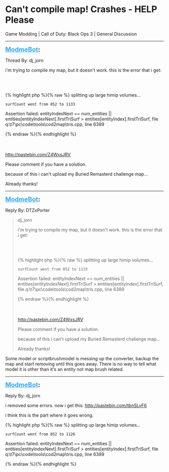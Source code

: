 # Can't compile map! Crashes - HELP Please
Game Modding | Call of Duty: Black Ops 3 | General Discussion

---
<strong style="font-size: 1.4em;"><span style="text-decoration: underline;text-decoration-color: #34a7f9;"><span style="color:#34a7f9;">ModmeBot</span></span>:</strong>

<p>Thread By: dj_jorn<br /><p style="text-align:left;">i&#39;m trying to compile my map, but it doesn&#39;t work. this is the error that i get:</p><br /><br /><p style="text-align:left;"></p>{% highlight php %}{% raw %}
splitting up large himip volumes...

    surfCount went from 852 to 1133

Assertion failed: entityIndexNext == num_entities || entities[entityIndexNext].firstTriSurf &gt; entities[entityIndex].firstTriSurf, file q:\t7\pc\code\tools\cod2map\tris.cpp, line 6389

{% endraw %}{% endhighlight %}
<br /><br /><br /><p style="text-align:left;"></p><p style="text-align:left;"><a href="http://pastebin.com/Z4WxsJRV">http://pastebin.com/Z4WxsJRV</a></p><p style="text-align:left;"></p><p style="text-align:left;">Please comment if you have a solution. </p><p style="text-align:left;">because of this i can&#39;t upload my Buried Remasterd challenge map...</p><p style="text-align:left;"></p><p style="text-align:left;">Already thanks!</p></p>

---
<strong style="font-size: 1.4em;"><span style="text-decoration: underline;text-decoration-color: #34a7f9;"><span style="color:#34a7f9;">ModmeBot</span></span>:</strong>

<p>Reply By: DTZxPorter<br /><blockquote><em>dj_jorn</em><p style="text-align:left;">i&#39;m trying to compile my map, but it doesn&#39;t work. this is the error that i get:</p><br /><br /><p style="text-align:left;"></p>{% highlight php %}{% raw %}
splitting up large himip volumes...

    surfCount went from 852 to 1133

Assertion failed: entityIndexNext == num_entities || entities[entityIndexNext].firstTriSurf &gt; entities[entityIndex].firstTriSurf, file q:\t7\pc\code\tools\cod2map\tris.cpp, line 6389

{% endraw %}{% endhighlight %}
<br /><br /><br /><p style="text-align:left;"></p><p style="text-align:left;"><a href="http://pastebin.com/Z4WxsJRV">http://pastebin.com/Z4WxsJRV</a></p><p style="text-align:left;"></p><p style="text-align:left;">Please comment if you have a solution. </p><p style="text-align:left;">because of this i can&#39;t upload my Buried Remasterd challenge map...</p><p style="text-align:left;"></p><p style="text-align:left;">Already thanks!</p></blockquote><p style="text-align:left;">Some model or scriptbrushmodel is messing up the converter, backup the map and start removing until this goes away. There is no way to tell what model it is other than it&#39;s an entity not map brush related.</p></p>

---
<strong style="font-size: 1.4em;"><span style="text-decoration: underline;text-decoration-color: #34a7f9;"><span style="color:#34a7f9;">ModmeBot</span></span>:</strong>

<p>Reply By: dj_jorn<br /><p style="text-align:left;">i removed some errors. now i get this: <a href="http://pastebin.com/tbnSLyF6">http://pastebin.com/tbnSLyF6</a></p><p style="text-align:left;">i think this is the part where it goes wrong.</p><p style="text-align:left;"></p>{% highlight php %}{% raw %}
splitting up large himip volumes...
 
    surfCount went from 852 to 1126
 
Assertion failed: entityIndexNext == num_entities || entities[entityIndexNext].firstTriSurf &gt; entities[entityIndex].firstTriSurf, file q:\t7\pc\code\tools\cod2map\tris.cpp, line 6389

{% endraw %}{% endhighlight %}
<br /><br /><br /><p style="text-align:left;"></p></p>
